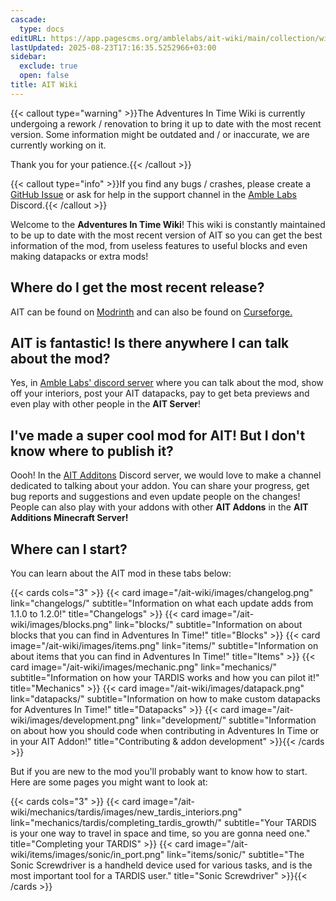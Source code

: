```yaml
---
cascade:
  type: docs
editURL: https://app.pagescms.org/amblelabs/ait-wiki/main/collection/wiki/edit/prebuild%2Fsrc%2F_index.yaml
lastUpdated: 2025-08-23T17:16:35.5252966+03:00
sidebar:
  exclude: true
  open: false
title: AIT Wiki
---
```


{{< callout type="warning" >}}The Adventures In Time Wiki is currently undergoing a rework / renovation to bring it up to date with the most recent version. Some information might be outdated and / or inaccurate, we are currently working on it.

Thank you for your patience.{{< /callout >}}

{{< callout type="info" >}}If you find any bugs / crashes, please create a [GitHub Issue](https://github.com/Loqor/ait/issues/new) or ask for help in the support channel in the [Amble Labs](https://discord.gg/D5Et6Ux7BS) Discord.{{< /callout >}}

Welcome to the **Adventures In Time Wiki**! This wiki is constantly maintained to be up to date with the most recent version of AIT so you can get the best information of the mod, from useless features to useful blocks and even making datapacks or extra mods!

## Where do I get the most recent release?

AIT can be found on [Modrinth](https://modrinth.com/mod/ait) and can also be found on [Curseforge.](https://www.curseforge.com/minecraft/mc-mods/adventures-in-time)

## AIT is fantastic! Is there anywhere I can talk about the mod?

Yes, in [Amble Labs' discord server](https://discord.gg/D5Et6Ux7BS) where you can talk about the mod, show off your interiors, post your AIT datapacks, pay to get beta previews and even play with other people in the **AIT Server**!

## I've made a super cool mod for AIT! But I don't know where to publish it?

Oooh! In the [AIT Additons](https://discord.gg/aYEtPD24bF) Discord server, we would love to make a channel dedicated to talking about your addon. You can share your progress, get bug reports and suggestions and even update people on the changes! People can also play with your addons with other **AIT Addons** in the **AIT Additions Minecraft Server!**

## Where can I start?

You can learn about the AIT mod in these tabs below:

{{< cards cols="3" >}}
{{< card image="/ait-wiki/images/changelog.png" link="changelogs/" subtitle="Information on what each update adds from 1.1.0 to 1.2.0!" title="Changelogs" >}}
{{< card image="/ait-wiki/images/blocks.png" link="blocks/" subtitle="Information on about blocks that you can find in Adventures In Time!" title="Blocks" >}}
{{< card image="/ait-wiki/images/items.png" link="items/" subtitle="Information on about items that you can find in Adventures In Time!" title="Items" >}}
{{< card image="/ait-wiki/images/mechanic.png" link="mechanics/" subtitle="Information on how your TARDIS works and how you can pilot it!" title="Mechanics" >}}
{{< card image="/ait-wiki/images/datapack.png" link="datapacks/" subtitle="Information on how to make custom datapacks for Adventures In Time!" title="Datapacks" >}}
{{< card image="/ait-wiki/images/development.png" link="development/" subtitle="Information on about how you should code when contributing in Adventures In Time or in your AIT Addon!" title="Contributing & addon development" >}}{{< /cards >}}

But if you are new to the mod you'll probably want to know how to start. Here are some pages you might want to look at:

{{< cards cols="3" >}}
{{< card image="/ait-wiki/mechanics/tardis/images/new_tardis_interiors.png" link="mechanics/tardis/completing_tardis_growth/" subtitle="Your TARDIS is your one way to travel in space and time, so you are gonna need one." title="Completing your TARDIS" >}}
{{< card image="/ait-wiki/items/images/sonic/in_port.png" link="items/sonic/" subtitle="The Sonic Screwdriver is a handheld device used for various tasks, and is the most important tool for a TARDIS user." title="Sonic Screwdriver" >}}{{< /cards >}}
